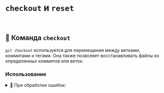 # `checkout` и `reset`

<br>

## 🚩 Команда `checkout`
`git checkout` используется для перемещения между ветками, коммитами и тегами. Она также позволяет восстанавливать файлы из определенных коммитов или веток.

### Использование
  <details>
   <summary>🔹 При обработке ошибок:</summary>
    
  <br>
      
  ```typescript
  function throwError(message: string): never {
    throw new Error(message);
  }
  
  const errorMessage = "Something went wrong!";
  throwError(errorMessage); // Вызовет ошибку и завершит выполнение

  ```
  </details>
  <br>
